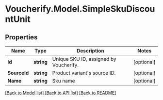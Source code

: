 # Voucherify.Model.SimpleSkuDiscountUnit

## Properties

Name | Type | Description | Notes
------------ | ------------- | ------------- | -------------
**Id** | **string** | Unique SKU ID, assigned by Voucherify. | [optional] 
**SourceId** | **string** | Product variant&#39;s source ID. | [optional] 
**Name** | **string** | Sku name | [optional] 

[[Back to Model list]](../../README.md#documentation-for-models) [[Back to API list]](../../README.md#documentation-for-api-endpoints) [[Back to README]](../../README.md)

